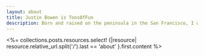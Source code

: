 ```yaml
---
layout: about
title: Justin Bowen is TonsOfFun
description: Born and raised on the peninsula in the San Francisco, I was fortunate to be exposed to both business and technology at a very young age. Video games were a huge influence on my interest in computers and programming. I used to play games like DOOM, Quake, Hexen, and Duke Nukem 3D at my dad's office with the tech support crew at the end of the work day. 
---
```


<%= collections.posts.resources.select! {|resource| resource.relative_url.split('/').last == 'about' }.first.content %>